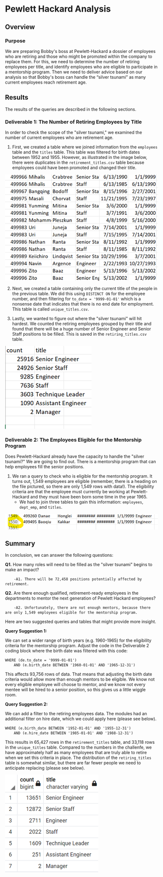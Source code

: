 # Pewlett Hackard Analysis

## Overview

### Purpose
We are preparing Bobby's boss at Pewlett-Hackard a dossier of employees who are retiring and those who might be promoted within the company to replace them. For this, we need to determine the number of retiring employees per title, and identify employees who are eligible to participate in a mentorship program. Then we need to deliver advice based on our analysis so that Bobby's boss can handle the “silver tsunami” as many current employees reach retirement age.

## Results

The results of the queries are described in the following sections.

### Deliverable 1: The Number of Retiring Employees by Title 

In order to check the scope of the "silver tsunami," we examined the number of current employees who are retirement age. 

1. First, we created a table where we joined information from the `employees` table and the `titles` table. This table was filtered for birth dates between 1952 and 1955. However, as illustrated in the image below, there were duplicates in the `retirement_titles.csv` table because employees could have been promoted and changed their title.

![There are duplicates in the retirement_titles table](https://github.com/saramcel/Pewlett-Hackard-Analysis/blob/414bd42fd70fdc5b8d81e65347a83b812a2b8fc2/Resources/table1.png)

2. Next, we created a table containing only the current title of the people in the previous table. We did this using `DISTINCT ON` for the employee number, and then filtering for `to_date = '9999-01-01'` which is a nonsense date that indicates that there is no end date for employment. This table is called `unique_titles.csv`.

3. Lastly, we wanted to figure out where the "silver tsunami" will hit hardest. We counted the retiring employees grouped by their title and found that there will be a huge number of Senior Engineer and Senior Staff positions to be filled. This is saved in the `retiring_titles.csv` table.

![There are many senior positions that will be vacated.](https://github.com/saramcel/Pewlett-Hackard-Analysis/blob/414bd42fd70fdc5b8d81e65347a83b812a2b8fc2/Resources/table2.png)

### Deliverable 2: The Employees Eligible for the Mentorship Program

Does Pewlett-Hackard already have the capacity to handle the "silver tsunami?" We are going to find out. There is a mentorship program that can help employees fill the senior positions. 

1. We ran a query to check who is eligible for the mentorship program. It turns out, 1,549 employees are eligible (remember, there is a heading on the file pictured, so there are only 1,549 rows with data!). The eligibility criteria are that the employee must currently be working at Pewlett-Hackard and they must have been born some time in the year 1965. 
   - We had to join three tables to gain this information: `employees`, `dept_emp`, and `titles`. 

![There are not enough people in the company who can be mentored to fill the positions. Remember there's a header, so it's only 1,549 employees.](https://github.com/saramcel/Pewlett-Hackard-Analysis/blob/70bb15070b970d07102074d45a7d7f725764a75c/Resources/table3.png)

## Summary

In conclusion, we can answer the following questions: 

**Q1.** How many roles will need to be filled as the "silver tsunami" begins to make an impact?
   
        -A1. There will be 72,458 positions potentially affected by retirement. 
   
**Q2.** Are there enough qualified, retirement-ready employees in the departments to mentor the next generation of Pewlett Hackard employees?
   
        -A2. Unfortunately, there are not enough mentors, because there are only 1,549 employees eligible for the mentorship program. 

Here are two suggested queries and tables that might provide more insight. 

**Query Suggestion 1:** 

We can set a wider range of birth years (e.g. 1960-1965) for the eligibility criteria for the mentorship program. Adjust the code in the Deliverable 2 coding block where the birth date was filtered with this code:

```
WHERE (de.to_date = '9999-01-01')
	AND (e.birth_date BETWEEN '1960-01-01' AND '1965-12-31')
```

This affects 93,756 rows of data. That means that adjusting the birth date criteria would allow more than enough mentors to be eligible. We know not every eligible employee will choose to mentor, and we know not every mentee will be hired to a senior position, so this gives us a little wiggle room.

**Query Suggestion 2:** 

We can add a filter to the retiring employees data. The modules had an additional filter on hire date, which we could apply here (please see below). 

```
WHERE (e.birth_date BETWEEN '1952-01-01' AND '1955-12-31')
	AND (e.hire_date BETWEEN '1985-01-01' AND '1988-12-31')
```

This results in 65,427 rows in the `retirement_titles` table, and 33,118 rows in the `unique_titles` table. Compared to the numbers in the challenfe, we have approximately half as many employees that are truly able to retire when we set this criteria in place. The distribution of the `retiring_titles` table is somewhat similar, but there are far fewer people we need to anticipate replacing (please see below). 

![There are fewer positions that will be vacated when we apply a hire_date filter.](https://github.com/saramcel/Pewlett-Hackard-Analysis/blob/39eaa5d3eaf47710ffdf5cb0a112b662cac3d940/Resources/table4.png)
